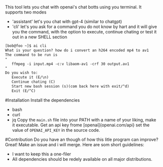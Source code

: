 
This tool lets you chat with openai's chat botts using you terminal. It supports two modes
 - 'assistant' let's you chat with gpt-4 (similar to chatgpt)
 - 'cli' let's you ask for a command you do not know by hart and it will give you the command, with the option to execute, continue chating or test it out in a new SHELL section 
 ```txt
[bob@foo ~]$ ai cli
What is your question? how do i convert an h264 encoded mp4 to av1
The command to be run is
"
	ffmpeg -i input.mp4 -c:v libaom-av1 -crf 30 output.av1
"
Do you wish to:
	Execute it (E/\n)
	Continue chating (C)
	Start new bash session (s)(com back here with exit/^d)
	Exit (E/^C)
```

#Installation
Install the dependencies
- bash
- curl
- jq
Copy the `main.sh` file into your PATH with a name of your liking, make it executable. Get an api key frome [openai]{openai.com/api} set the value of `OPENAI_API_KEY` in the source code. 


#Contribution
Do you have an though of how this litle program can improve? Great! Make an issue and i will merge. Here are som short guidelines:
- I want to keep this a one-filer
- All dependencies should be redely available on all major distributions.

